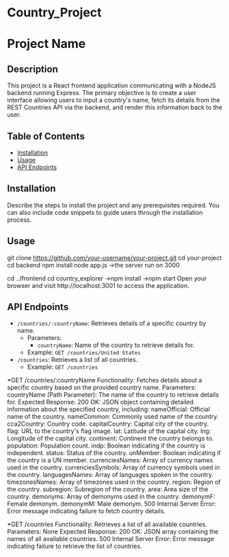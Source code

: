 # Country_Project
# Project Name

## Description
This project is a React frontend application communicating with a NodeJS backend running Express. 
The primary objective is to create a user interface allowing users to input a country's name, fetch its details from the REST Countries API via the backend, and render this information back to the user.
## Table of Contents
- [Installation](#installation)
- [Usage](#usage)
- [API Endpoints](#api-endpoints)


## Installation
Describe the steps to install the project and any prerequisites required. You can also include code snippets to guide users through the installation process.

## Usage
git clone https://github.com/your-username/your-project.git
cd your-project
cd backend
npm install
node app.js
->the server run on 3000

cd ../frontend
cd country_explorer
->npm install
->npm start
Open your browser and visit http://localhost:3001 to access the application.

## API Endpoints
- `/countries/:countryName`: Retrieves details of a specific country by name.
  - Parameters:
    - `countryName`: Name of the country to retrieve details for.
  - Example: `GET /countries/United States`
- `/countries`: Retrieves a list of all countries.
  - Example: `GET /countries`

*GET /countries/:countryName
    Functionality: Fetches details about a specific country based on the provided country name.
    Parameters:
    countryName (Path Parameter): The name of the country to retrieve details for.
    Expected Response:
    200 OK:
    JSON object containing detailed information about the specified country, including:
    nameOfficial: Official name of the country.
    nameCommon: Commonly used name of the country.
    cca2Country: Country code.
    capitalCountry: Capital city of the country.
    flag: URL to the country's flag image.
    lat: Latitude of the capital city.
    lng: Longitude of the capital city.
    continent: Continent the country belongs to.
    population: Population count.
    indp: Boolean indicating if the country is independent.
    status: Status of the country.
    unMember: Boolean indicating if the country is a UN member.
    currenciesNames: Array of currency names used in the country.
    currenciesSymbols: Array of currency symbols used in the country.
    languagesNames: Array of languages spoken in the country.
    timezonesNames: Array of timezones used in the country.
    region: Region of the country.
    subregion: Subregion of the country.
    area: Area size of the country.
    demonyms: Array of demonyms used in the country.
    demonymF: Female demonym.
    demonymM: Male demonym.
    500 Internal Server Error:
    Error message indicating failure to fetch country details.
    
*GET /countries
    Functionality: Retrieves a list of all available countries.
    Parameters: None
    Expected Response:
    200 OK:
    JSON array containing the names of all available countries.
    500 Internal Server Error:
    Error message indicating failure to retrieve the list of countries.

